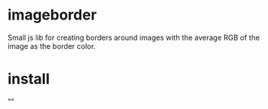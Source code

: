 # imageborder
Small js lib for creating borders around images with the average RGB of the image as the border color.

# install
 "<script src="../src/imageborder-1.1.js"></script>"
 
